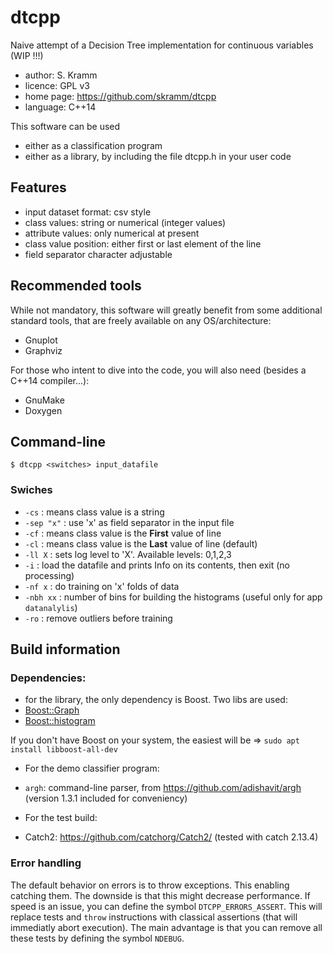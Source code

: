 # dtcpp
Naive attempt of a Decision Tree implementation for continuous variables (WIP !!!)

* author: S. Kramm
* licence: GPL v3
* home page: https://github.com/skramm/dtcpp
* language: C++14


This software can be used
* either as a classification program
* either as a library, by including the file dtcpp.h in your user code

## Features
* input dataset format: csv style
 * class values: string or numerical (integer values)
 * attribute values: only numerical at present
 * class value position: either first or last element of the line
 * field separator character adjustable

## Recommended tools

While not mandatory, this software will greatly benefit from some additional standard tools,
that are freely available on any OS/architecture:
* Gnuplot
* Graphviz

For those who intent to dive into the code, you will also need (besides a C++14 compiler...):
* GnuMake
* Doxygen

## Command-line

`$ dtcpp <switches> input_datafile`

### Swiches

* `-cs` : means class value is a string
* `-sep "x"` : use 'x' as field separator in the input file
* `-cf` : means class value is the **First** value of line
* `-cl` : means class value is the **Last** value of line (default)
* `-ll X` : sets log level to 'X'. Available levels: 0,1,2,3
* `-i` : load the datafile and prints Info on its contents, then exit (no processing)
* `-nf x` : do training on 'x' folds of data
* `-nbh xx` : number of bins for building the histograms (useful only for app `datanalylis`)
* `-ro` : remove outliers before training

## Build information

### Dependencies:

* for the library, the only dependency is Boost. Two libs are used:
 * [Boost::Graph](https://www.boost.org/doc/libs/1_75_0/libs/graph/doc/index.html)<br>
 * [Boost::histogram](https://www.boost.org/doc/libs/1_75_0/libs/histogram)

If you don't have Boost on your system, the easiest will be => `sudo apt install libboost-all-dev`

* For the demo classifier program:
 * `argh`: command-line parser, from https://github.com/adishavit/argh<br>
(version 1.3.1 included for conveniency)

* For the test build:
 * Catch2: https://github.com/catchorg/Catch2/
(tested with catch 2.13.4)


### Error handling
The default behavior on errors is to throw exceptions.
This enabling catching them.
The downside is that this might decrease performance.
If speed is an issue, you can define the symbol
`DTCPP_ERRORS_ASSERT`.
This will replace tests and `throw` instructions with classical assertions
(that will immediatly abort execution).
The main advantage is that you can remove all these tests by defining the symbol `NDEBUG`.

